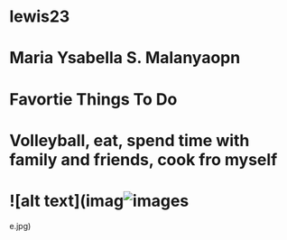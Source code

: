 # lewis23
# Maria Ysabella S. Malanyaopn

# Favortie Things To Do
# Volleyball, eat, spend time with family and friends, cook fro myself
# ![alt text](imag![images](https://github.com/user-attachments/assets/12ef3521-9594-45c7-a14b-758e7566b078)
e.jpg)









